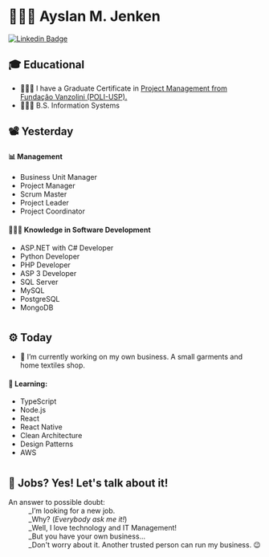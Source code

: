 # 👨🏼‍💻 Ayslan M. Jenken


[![Linkedin Badge](https://img.shields.io/badge/-LinkedIn-blue?style=flat-square&logo=Linkedin&logoColor=white&link=https://www.linkedin.com/in/ays/)](https://www.linkedin.com/in/ays/)


## 🎓 Educational
- 👨🏼‍🎓 I have a Graduate Certificate in [Project Management from Fundação Vanzolini (POLI-USP).](https://vanzolini.org.br/cursos/especializacao-em-gestao-de-projetos-cegp-2/)
- 👨🏼‍🎓 B.S. Information Systems

## 📽️ Yesterday
#### 📊 Management
- Business Unit Manager
- Project Manager
- Scrum Master
- Project Leader
- Project Coordinator

#### 👨🏼‍💻 Knowledge in Software Development
- ASP.NET with C# Developer
- Python Developer
- PHP Developer
- ASP 3 Developer
- SQL Server
- MySQL
- PostgreSQL
- MongoDB

#
## ⚙️ Today
  - 🏪 I’m currently working on my own business. A small garments and home textiles shop.
  #### 📖 Learning:
  - TypeScript
  - Node.js
  - React
  - React Native
  - Clean Architecture 
  - Design Patterns
  - AWS

#
## 💼 Jobs? Yes! Let's talk about it!
<dl>
<dt>An answer to possible doubt:</dt>
<dd>
_I’m looking for a new job.</br>
_Why? (<i>Everybody ask me it!</i>)</br>
_Well, I love technology and IT Management!</br>
_But you have your own business...</br>
_Don't worry about it. Another trusted person can run my business. 😉</br>
</dd>
</dl>
